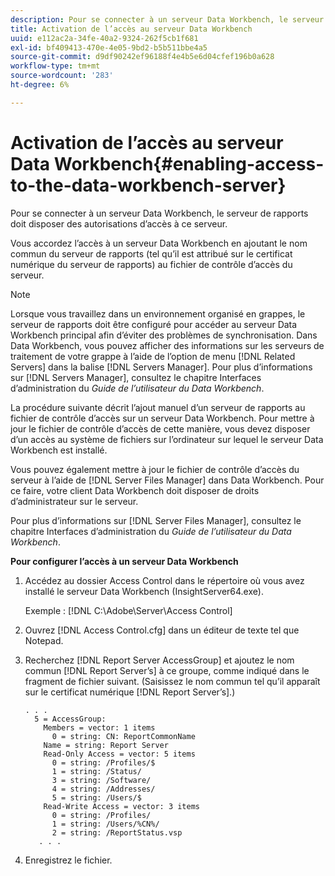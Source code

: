 ```yaml
---
description: Pour se connecter à un serveur Data Workbench, le serveur de rapports doit disposer des autorisations d’accès à ce serveur.
title: Activation de l’accès au serveur Data Workbench
uuid: e112ac2a-34fe-40a2-9324-262f5cb1f681
exl-id: bf409413-470e-4e05-9bd2-b5b511bbe4a5
source-git-commit: d9df90242ef96188f4e4b5e6d04cfef196b0a628
workflow-type: tm+mt
source-wordcount: '283'
ht-degree: 6%

---
```


# Activation de l’accès au serveur Data Workbench{#enabling-access-to-the-data-workbench-server}

Pour se connecter à un serveur Data Workbench, le serveur de rapports doit disposer des autorisations d’accès à ce serveur.

Vous accordez l’accès à un serveur Data Workbench en ajoutant le nom commun du serveur de rapports (tel qu’il est attribué sur le certificat numérique du serveur de rapports) au fichier de contrôle d’accès du serveur.

>[!NOTE]
>
>Lorsque vous travaillez dans un environnement organisé en grappes, le serveur de rapports doit être configuré pour accéder au serveur Data Workbench principal afin d’éviter des problèmes de synchronisation. Dans Data Workbench, vous pouvez afficher des informations sur les serveurs de traitement de votre grappe à l’aide de l’option de menu [!DNL Related Servers] dans la balise [!DNL Servers Manager]. Pour plus d’informations sur [!DNL Servers Manager], consultez le chapitre Interfaces d’administration du *Guide de l’utilisateur du Data Workbench*.

La procédure suivante décrit l’ajout manuel d’un serveur de rapports au fichier de contrôle d’accès sur un serveur Data Workbench. Pour mettre à jour le fichier de contrôle d’accès de cette manière, vous devez disposer d’un accès au système de fichiers sur l’ordinateur sur lequel le serveur Data Workbench est installé.

Vous pouvez également mettre à jour le fichier de contrôle d’accès du serveur à l’aide de [!DNL Server Files Manager] dans Data Workbench. Pour ce faire, votre client Data Workbench doit disposer de droits d’administrateur sur le serveur.

Pour plus d’informations sur [!DNL Server Files Manager], consultez le chapitre Interfaces d’administration du *Guide de l’utilisateur du Data Workbench*.

**Pour configurer l’accès à un serveur Data Workbench**

1. Accédez au dossier Access Control dans le répertoire où vous avez installé le serveur Data Workbench (InsightServer64.exe).

   Exemple : [!DNL C:\Adobe\Server\Access Control]

1. Ouvrez [!DNL Access Control.cfg] dans un éditeur de texte tel que Notepad.
1. Recherchez [!DNL Report Server AccessGroup] et ajoutez le nom commun [!DNL Report Server’s] à ce groupe, comme indiqué dans le fragment de fichier suivant. (Saisissez le nom commun tel qu’il apparaît sur le certificat numérique [!DNL Report Server’s].)

   ```
   . . .
     5 = AccessGroup: 
       Members = vector: 1 items
         0 = string: CN: ReportCommonName
       Name = string: Report Server
       Read-Only Access = vector: 5 items
         0 = string: /Profiles/$
         1 = string: /Status/
         3 = string: /Software/
         4 = string: /Addresses/
         5 = string: /Users/$
       Read-Write Access = vector: 3 items
         0 = string: /Profiles/
         1 = string: /Users/%CN%/
         2 = string: /ReportStatus.vsp
      . . .
   ```

1. Enregistrez le fichier.
